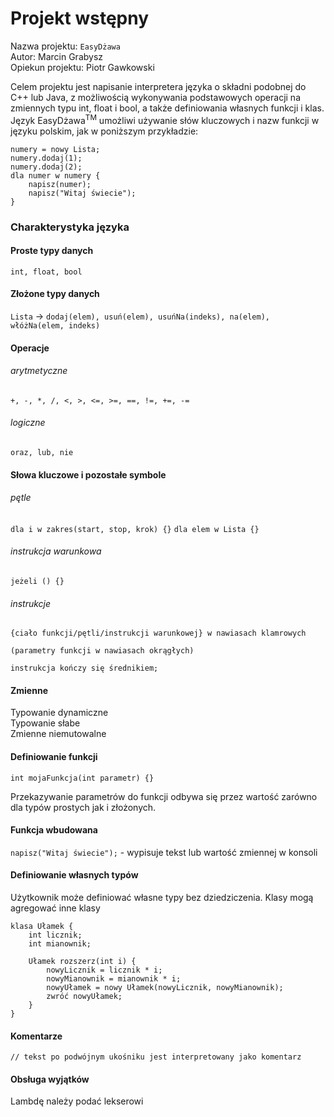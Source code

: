 # Projekt wstępny
Nazwa projektu: `EasyDżawa` \
Autor: Marcin Grabysz \
Opiekun projektu: Piotr Gawkowski 

Celem projektu jest napisanie interpretera języka o składni podobnej do C++ 
lub Java, z możliwością wykonywania podstawowych operacji na zmiennych typu 
int, float i bool, a także definiowania własnych funkcji i klas. Język EasyDżawa<sup>TM</sup> umożliwi używanie słów kluczowych i nazw funkcji 
w języku polskim, jak w poniższym przykładzie:
```
numery = nowy Lista;
numery.dodaj(1);
numery.dodaj(2);
dla numer w numery {
    napisz(numer);
    napisz("Witaj świecie");
} 
```

### Charakterystyka języka 

#### Proste typy danych
`int, float, bool`

#### Złożone typy danych
`Lista` -> `dodaj(elem), usuń(elem), usuńNa(indeks), na(elem), włóżNa(elem, indeks)`

#### Operacje
###### arytmetyczne
`+, -, *, /, <, >, <=, >=, ==, !=, +=, -=`
###### logiczne
`oraz, lub, nie`

#### Słowa kluczowe i pozostałe symbole
###### pętle
`dla i w zakres(start, stop, krok) {}` 
`dla elem w Lista {}`

###### instrukcja warunkowa
`jeżeli () {}`

###### instrukcje
`{ciało funkcji/pętli/instrukcji warunkowej} w nawiasach klamrowych`

`(parametry funkcji w nawiasach okrągłych)`

`instrukcja kończy się średnikiem;`

#### Zmienne
Typowanie dynamiczne \
Typowanie słabe \
Zmienne niemutowalne

#### Definiowanie funkcji
`int mojaFunkcja(int parametr) {}`

Przekazywanie parametrów do funkcji odbywa się przez wartość zarówno dla typów
prostych jak i złożonych.

#### Funkcja wbudowana
`napisz("Witaj świecie");` - wypisuje tekst lub wartość zmiennej w konsoli
#### Definiowanie własnych typów

Użytkownik może definiować własne typy bez dziedziczenia. Klasy mogą agregować 
inne klasy
```
klasa Ułamek {
    int licznik;
    int mianownik;

    Ułamek rozszerz(int i) {
        nowyLicznik = licznik * i;
        nowyMianownik = mianownik * i;
        nowyUłamek = nowy Ułamek(nowyLicznik, nowyMianownik);
        zwróć nowyUłamek;
    }
}
```
#### Komentarze
`// tekst po podwójnym ukośniku jest interpretowany jako komentarz`
#### Obsługa wyjątków 
Lambdę należy podać lekserowi